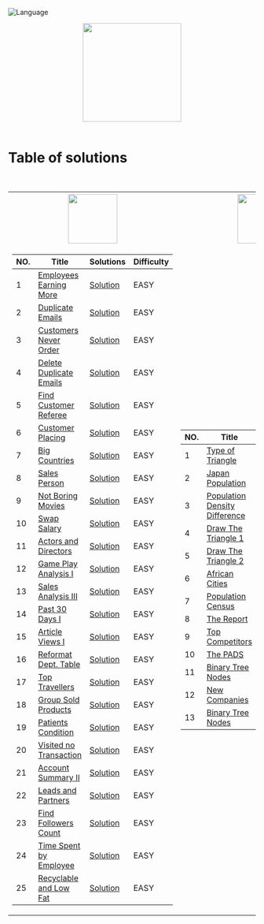 ![Language](https://img.shields.io/badge/language-SQL%20-red.svg)

<p align="center">
    <img height=200 src="https://cdn-icons-png.flaticon.com/512/3161/3161133.png">
  <br>
  <br>
</p>

# Table of solutions
<br>

<table>
<tr>
    <th><img height=100 src="https://upload.wikimedia.org/wikipedia/commons/0/0a/LeetCode_Logo_black_with_text.svg"> </th>
    <th><img height=100 src="https://i0.wp.com/gradsingames.com/wp-content/uploads/2016/05/856771_668224053197841_1943699009_o.png"></th>
</tr>
<tr><td>

|NO.| Title | Solutions | Difficulty |
|---|-------|----------|------------|
|1|[Employees Earning More](https://leetcode.com/problems/employees-earning-more-than-their-managers/)|[Solution](Solutions/L1.sql)|EASY|
|2|[Duplicate Emails](https://leetcode.com/problems/duplicate-emails/)|[Solution](Solutions/L2.sql)|EASY|
|3|[Customers Never Order](https://leetcode.com/problems/customers-who-never-order/)|[Solution](Solutions/L3.sql)|EASY|
|4|[Delete Duplicate Emails](https://leetcode.com/problems/delete-duplicate-emails/)|[Solution](Solutions/L4.sql)|EASY|
|5|[Find Customer Referee](https://leetcode.com/problems/find-customer-referee/)|[Solution](Solutions/L5.sql)|EASY|
|6|[Customer Placing](https://leetcode.com/problems/customer-placing-the-largest-number-of-orders/)|[Solution](Solutions/L6.sql)|EASY|
|7|[Big Countries](https://leetcode.com/problems/big-countries/)|[Solution](Solutions/L7.sql)|EASY|
|8|[Sales Person](https://leetcode.com/problems/sales-person/)|[Solution](Solutions/L8.sql)|EASY|
|9|[Not Boring Movies](https://leetcode.com/problems/not-boring-movies/)|[Solution](Solutions/L9.sql)|EASY|
|10|[Swap Salary](https://leetcode.com/problems/swap-salary/)|[Solution](Solutions/L10.sql)|EASY|
|11|[Actors and Directors](https://leetcode.com/problems/actors-and-directors-who-cooperated-at-least-three-times/)|[Solution](Solutions/L11.sql)|EASY|
|12|[Game Play Analysis I](https://leetcode.com/problems/game-play-analysis-i/)|[Solution](Solutions/L12.sql)|EASY|
|13|[Sales Analysis III](https://leetcode.com/problems/sales-analysis-iii/)|[Solution](Solutions/L13.sql)|EASY|
|14|[Past 30 Days I](https://leetcode.com/problems/user-activity-for-the-past-30-days-i/)|[Solution](Solutions/L14.sql)|EASY|
|15|[Article Views I](https://leetcode.com/problems/article-views-i/)|[Solution](Solutions/L15.sql)|EASY|
|16|[Reformat Dept. Table](https://leetcode.com/problems/reformat-department-table/)|[Solution](Solutions/L16.sql)|EASY|
|17|[Top Travellers](https://leetcode.com/problems/top-travellers/)|[Solution](Solutions/L17.sql)|EASY|
|18|[Group Sold Products](https://leetcode.com/problems/group-sold-products-by-the-date/)|[Solution](Solutions/L18.sql)|EASY|
|19|[Patients Condition](https://leetcode.com/problems/patients-with-a-condition/)|[Solution](Solutions/L19.sql)|EASY|
|20|[Visited no Transaction](https://leetcode.com/problems/customer-who-visited-but-did-not-make-any-transactions/)|[Solution](Solutions/L20.sql)|EASY|
|21|[Account Summary II](https://leetcode.com/problems/group-sold-products-by-the-date/)|[Solution](Solutions/L21.sql)|EASY|
|22|[Leads and Partners](https://leetcode.com/problems/daily-leads-and-partners/)|[Solution](Solutions/L22.sql)|EASY|
|23|[Find Followers Count](https://leetcode.com/problems/find-followers-count/)|[Solution](Solutions/L23.sql)|EASY|
|24|[Time Spent by Employee](https://leetcode.com/problems/find-total-time-spent-by-each-employee/)|[Solution](Solutions/L24.sql)|EASY|
|25|[Recyclable and Low Fat](https://leetcode.com/problems/recyclable-and-low-fat-products/)|[Solution](Solutions/L25.sql)|EASY|

</td><td>

|NO.| Title | Solutions | Difficulty |
|---|-------|----------|------------|
|1|[Type of Triangle](https://www.hackerrank.com/challenges/what-type-of-triangle/problem)|[Solution](Solutions/H1.sql)|EASY|
|2|[Japan Population](https://www.hackerrank.com/challenges/japan-population/problem)|[Solution](Solutions/H2.sql)|EASY|
|3|[Population Density Difference](https://www.hackerrank.com/challenges/population-density-difference/problem)|[Solution](Solutions/H3.sql)|EASY|
|4|[Draw The Triangle 1](https://www.hackerrank.com/challenges/draw-the-triangle-1/problem)|[Solution](Solutions/H4.sql)|EASY|
|5|[Draw The Triangle 2](https://www.hackerrank.com/challenges/draw-the-triangle-2/problem)|[Solution](Solutions/H5.sql)|EASY|
|6|[African Cities](https://www.hackerrank.com/challenges/african-cities/problem)|[Solution](Solutions/H6.sql)|EASY|
|7|[Population Census](https://www.hackerrank.com/challenges/asian-population/problem)|[Solution](Solutions/H7.sql)|EASY|
|8|[The Report](https://www.hackerrank.com/challenges/the-report/problem)|[Solution](Solutions/H8.sql)|MEDIUM|
|9|[Top Competitors](https://www.hackerrank.com/challenges/full-score/problem)|[Solution](Solutions/H9.sql)|MEDIUM|
|10|[The PADS](https://www.hackerrank.com/challenges/the-pads/problem)|[Solution](Solutions/H10.sql)|MEDIUM|
|11|[Binary Tree Nodes](https://www.hackerrank.com/challenges/binary-search-tree-1/problem)|[Solution](Solutions/H11.sql)|MEDIUM|
|12|[New Companies](https://www.hackerrank.com/challenges/the-company/problem)|[Solution](Solutions/H12.sql)|MEDIUM|
|13|[Binary Tree Nodes](https://www.hackerrank.com/challenges/binary-search-tree-1/problem)|[Solution](Solutions/H13.sql)|MEDIUM|

</td></tr> </table>


